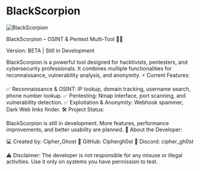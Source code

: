 # BlackScorpion
![BlackScorpion](![Screenshot_2025-03-27_00_02_06](https://github.com/user-attachments/assets/516d1051-04a1-4620-b634-ccb9d8a9a54b))

BlackScorpion – OSINT & Pentest Multi-Tool 🦂💀

Version: BETA | Still in Development

BlackScorpion is a powerful tool designed for hacktivists, pentesters, and cybersecurity professionals. It combines multiple functionalities for reconnaissance, vulnerability analysis, and anonymity.
⚡ Current Features:

✅ Reconnaissance & OSINT: IP lookup, domain tracking, username search, phone number lookup.
✅ Pentesting: Nmap interface, port scanning, and vulnerability detection.
✅ Exploitation & Anonymity: Webhook spammer, Dark Web links finder.
🛠 Project Status:

BlackScorpion is still in development. More features, performance improvements, and better usability are planned.
👤 About the Developer:

💻 Created by: Cipher_Ghost
🔗 GitHub:  Ciphergh0st
🔗 Discord: cipher_gh0st

⚠️ Disclaimer: The developer is not responsible for any misuse or illegal activities. Use it only on systems you have permission to test.

